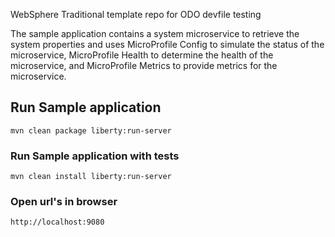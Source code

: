 WebSphere Traditional template repo for ODO devfile testing

The sample application contains a system microservice to retrieve the system properties and uses MicroProfile Config to simulate the status of the microservice, MicroProfile Health to determine the health of the microservice, and MicroProfile Metrics to provide metrics for the microservice.

## Run Sample application
    mvn clean package liberty:run-server

### Run Sample application with tests
    mvn clean install liberty:run-server

### Open url's in browser
    http://localhost:9080

